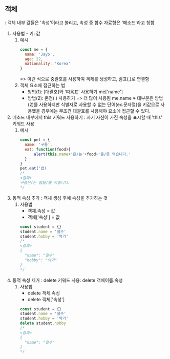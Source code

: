 ## 객체
: 객체 내부 값들은 '속성'이라고 불리고, 속성 중 함수 자료형은 '메소드'라고 칭함
1. 사용법 - 키: 값
   1) 예시
      ```javascript
      const me = {
        name: 'Jayo',
        age: 22,
        nationality: 'Korea' 
      }
      ```
      => 이런 식으로 중괄호를 사용하여 객체를 생성하고, 쉼표(,)로 연결함
   2) 객체 요소에 접근하는 법
      * 방법(1): \[대괄호\]와 '따옴표' 사용하기
        me\['name'\]
      * 방법(2): 온점(.) 사용하기 => 더 많이 사용됨
        me.name
      ※ 대부분은 방법(2)를 사용하지만 식별자로 사용할 수 없는 단어(ex.문자열)을 키값으로 사용했을 경우에는
         무조건 대괄호를 사용해야 요소에 접근할 수 있다.
2. 메소드 내부에서 this 키워드 사용하기
   : 자기 자신이 가진 속성을 표시할 때 'this' 키워드 사용
   1) 예시
      ```javascript
      const pet = {
        name: '구름',
        eat: function(food){
            alert(this.name+'은/는'+food+'을/를 먹습니다.'
        }
      }
      pet.eat('밥)
      /*
      <결과>
      구름은/는 밥을/를 먹습니다.
      */
      ```
3. 동적 속성 추가
   : 객체 생성 후에 속성을 추가하는 것
   1) 사용법
      * 객체.속성 = 값
      * 객체\['속성'\] = 값
      ```javascript
      const student = {}
      student.name = '철수'
      student.hobby = '악기'
      /*
      <결과>
      {
        "name": "철수"
        "hobby": "악기"
      }
      */
      ```
4. 동적 속성 제거
   : delete 키워드 사용: delete 객체이름.속성
   1) 사용법
      * delete 객체.속성
      * delete 객체\['속성'\]
      ```javascript
      const student = {}
      student.name = '철수'
      student.hobby = '악기'
      delete student.hobby
      /*
      <결과>
      {
        "name": "철수"
      }
      */
      ```
